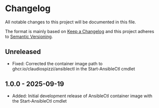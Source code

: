 # Changelog

All notable changes to this project will be documented in this file.

The format is mainly based on [Keep a Changelog](http://keepachangelog.com/)
and this project adheres to [Semantic Versioning](http://semver.org/).

## Unreleased

- Fixed: Corrected the container image path to ghcr.io/claudiospizzi/ansiblectl in the Start-AnsibleCtl cmdlet

## 1.0.0 - 2025-09-19

- Added: Initial development release of AnsibleCtl container image with the Start-AnsibleCtl cmdlet
